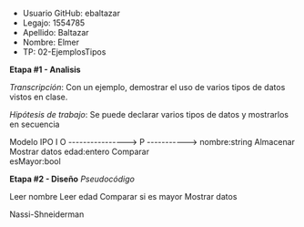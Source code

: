 * Usuario GitHub: ebaltazar
* Legajo:	1554785
* Apellido: Baltazar
* Nombre: Elmer
* TP: 02-EjemplosTipos

**Etapa #1 - Analisis**

_Transcripción_: Con un ejemplo, demostrar el uso de varios tipos de datos vistos en clase.

_Hipótesis de trabajo_: Se puede declarar varios tipos de datos y mostrarlos en secuencia

Modelo IPO
    I		     		                    O
---------------->     P        ----------->
nombre:string  	  Almacenar	    Mostrar datos
edad:entero	     Comparar	 
esMayor:bool

**Etapa #2 - Diseño**
_Pseudocódigo_

Leer nombre
Leer edad
Comparar si es mayor
Mostrar datos

Nassi-Shneiderman
